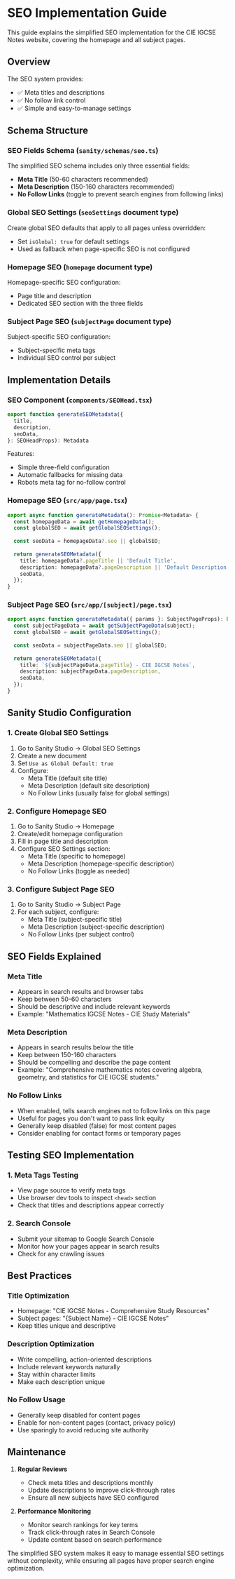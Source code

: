 # SEO Implementation Guide

This guide explains the simplified SEO implementation for the CIE IGCSE Notes website, covering the homepage and all subject pages.

## Overview

The SEO system provides:
- ✅ Meta titles and descriptions
- ✅ No follow link control
- ✅ Simple and easy-to-manage settings

## Schema Structure

### SEO Fields Schema (`sanity/schemas/seo.ts`)

The simplified SEO schema includes only three essential fields:
- **Meta Title** (50-60 characters recommended)
- **Meta Description** (150-160 characters recommended)  
- **No Follow Links** (toggle to prevent search engines from following links)

### Global SEO Settings (`seoSettings` document type)

Create global SEO defaults that apply to all pages unless overridden:
- Set `isGlobal: true` for default settings
- Used as fallback when page-specific SEO is not configured

### Homepage SEO (`homepage` document type)

Homepage-specific SEO configuration:
- Page title and description
- Dedicated SEO section with the three fields

### Subject Page SEO (`subjectPage` document type)

Subject-specific SEO configuration:
- Subject-specific meta tags
- Individual SEO control per subject

## Implementation Details

### SEO Component (`components/SEOHead.tsx`)

```typescript
export function generateSEOMetadata({
  title,
  description,
  seoData,
}: SEOHeadProps): Metadata
```

Features:
- Simple three-field configuration
- Automatic fallbacks for missing data
- Robots meta tag for no-follow control

### Homepage SEO (`src/app/page.tsx`)

```typescript
export async function generateMetadata(): Promise<Metadata> {
  const homepageData = await getHomepageData();
  const globalSEO = await getGlobalSEOSettings();
  
  const seoData = homepageData?.seo || globalSEO;
  
  return generateSEOMetadata({
    title: homepageData?.pageTitle || 'Default Title',
    description: homepageData?.pageDescription || 'Default Description',
    seoData,
  });
}
```

### Subject Page SEO (`src/app/[subject]/page.tsx`)

```typescript
export async function generateMetadata({ params }: SubjectPageProps): Promise<Metadata> {
  const subjectPageData = await getSubjectPageData(subject);
  const globalSEO = await getGlobalSEOSettings();
  
  const seoData = subjectPageData.seo || globalSEO;
  
  return generateSEOMetadata({
    title: `${subjectPageData.pageTitle} - CIE IGCSE Notes`,
    description: subjectPageData.pageDescription,
    seoData,
  });
}
```

## Sanity Studio Configuration

### 1. Create Global SEO Settings

1. Go to Sanity Studio → Global SEO Settings
2. Create a new document
3. Set `Use as Global Default: true`
4. Configure:
   - Meta Title (default site title)
   - Meta Description (default site description)
   - No Follow Links (usually false for global settings)

### 2. Configure Homepage SEO

1. Go to Sanity Studio → Homepage
2. Create/edit homepage configuration
3. Fill in page title and description
4. Configure SEO Settings section:
   - Meta Title (specific to homepage)
   - Meta Description (homepage-specific description)
   - No Follow Links (toggle as needed)

### 3. Configure Subject Page SEO

1. Go to Sanity Studio → Subject Page
2. For each subject, configure:
   - Meta Title (subject-specific title)
   - Meta Description (subject-specific description)
   - No Follow Links (per subject control)

## SEO Fields Explained

### Meta Title
- Appears in search results and browser tabs
- Keep between 50-60 characters
- Should be descriptive and include relevant keywords
- Example: "Mathematics IGCSE Notes - CIE Study Materials"

### Meta Description
- Appears in search results below the title
- Keep between 150-160 characters
- Should be compelling and describe the page content
- Example: "Comprehensive mathematics notes covering algebra, geometry, and statistics for CIE IGCSE students."

### No Follow Links
- When enabled, tells search engines not to follow links on this page
- Useful for pages you don't want to pass link equity
- Generally keep disabled (false) for most content pages
- Consider enabling for contact forms or temporary pages

## Testing SEO Implementation

### 1. Meta Tags Testing
- View page source to verify meta tags
- Use browser dev tools to inspect `<head>` section
- Check that titles and descriptions appear correctly

### 2. Search Console
- Submit your sitemap to Google Search Console
- Monitor how your pages appear in search results
- Check for any crawling issues

## Best Practices

### Title Optimization
- Homepage: "CIE IGCSE Notes - Comprehensive Study Resources"
- Subject pages: "{Subject Name} - CIE IGCSE Notes"
- Keep titles unique and descriptive

### Description Optimization
- Write compelling, action-oriented descriptions
- Include relevant keywords naturally
- Stay within character limits
- Make each description unique

### No Follow Usage
- Generally keep disabled for content pages
- Enable for non-content pages (contact, privacy policy)
- Use sparingly to avoid reducing site authority

## Maintenance

1. **Regular Reviews**
   - Check meta titles and descriptions monthly
   - Update descriptions to improve click-through rates
   - Ensure all new subjects have SEO configured

2. **Performance Monitoring**
   - Monitor search rankings for key terms
   - Track click-through rates in Search Console
   - Update content based on search performance

The simplified SEO system makes it easy to manage essential SEO settings without complexity, while ensuring all pages have proper search engine optimization. 
